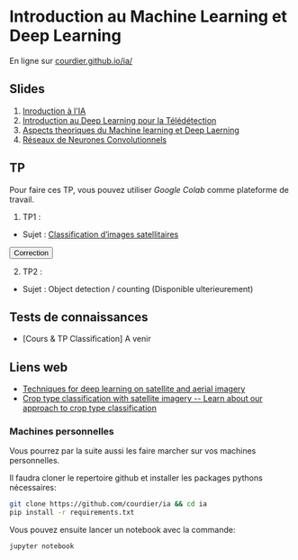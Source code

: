 <!-- ia_tp1 (pwd) -->
# Introduction au Machine Learning et Deep Learning
En ligne sur [courdier.github.io/ia/](https://courdier.github.io/ia/)

## Slides
1. [Inroduction à l'IA](https://courdier.github.io/ia/pdfs/intro_ia.pdf)
2. [Introduction au Deep Learning pour la Télédétection](https://courdier.github.io/ia/slides/intro.html#p1)
3. [Aspects theoriques du Machine learning et Deep Laerning](https://courdier.github.io/ia/slides/nn.html)
4. [Réseaux de Neurones Convolutionnels](https://courdier.github.io/ia/slides/cnn.html)

## TP 
Pour faire ces TP, vous pouvez utiliser *Google Colab* comme plateforme de travail.  

1. TP1 : 
* Sujet : [Classification d’images satellitaires](https://colab.research.google.com/github/courdier/ia/blob/master/TP/TP_1_GIS.ipynb)
<!-- * Correction : [Classification d’images satellitaires](https://colab.research.google.com/github/courdier/ia/blob/master/TP/TP_1_GIS_Corrected.ipynb) -->
<button onclick="showCustomPrompt()">Correction</button>
<div id="customPrompt" style="display:none; position: fixed; top: 50%; left: 50%; transform: translate(-50%, -50%); padding: 20px; background-color: #f0f0f0; border: 1px solid #ccc;">
  <label for="passwordInput">Entrez le mot de passe :</label>
  <input type="password" id="passwordInput">
  <button onclick="checkPassword()">Valider</button>
  <button onclick="closePrompt()">Annuler</button>
</div>

<script>
  function showCustomPrompt() {
    document.getElementById('customPrompt').style.display = 'block';
  }

  function closePrompt() {
    document.getElementById('customPrompt').style.display = 'none';
  }

  function checkPassword() {
    const inputPassword = document.getElementById('passwordInput').value;
    const encodedPassword = '69615f747031'; 

    function toHex(str) {
      return str.split('').map(char => char.charCodeAt(0).toString(16)).join('');
    }

    if (toHex(inputPassword) === encodedPassword) {
        document.getElementById('correction').style.display = 'block';
        closePrompt();
        window.location.href = 'https://colab.research.google.com/github/courdier/ia/blob/master/TP/TP_1_GIS_Corrected.ipynb';
    } else {
        alert('Mot de passe incorrect.');
    }
  }
</script>

2. TP2 : 
* Sujet : Object detection / counting (Disponible ulterieurement)

## Tests de connaissances

-  [Cours & TP Classification] A venir
<!-- (https://colab.research.google.com/github/courdier/ia/blob/master/Exam1/2023_exam1.ipynb) -->

## Liens web 

- [Techniques for deep learning on satellite and aerial imagery](https://github.com/satellite-image-deep-learning/techniques)
- [Crop type classification with satellite imagery -- Learn about our approach to crop type classification ](https://medium.com/geekculture/crop-type-classification-with-satellite-imagery-dfc200f82927)

### Machines personnelles

Vous pourrez par la suite aussi les faire marcher sur vos machines personnelles.

Il faudra cloner le repertoire github et installer les packages pythons nécessaires:

```sh
git clone https://github.com/courdier/ia && cd ia
pip install -r requirements.txt
```
Vous pouvez ensuite lancer un notebook avec la commande:
```sh
jupyter notebook
```


